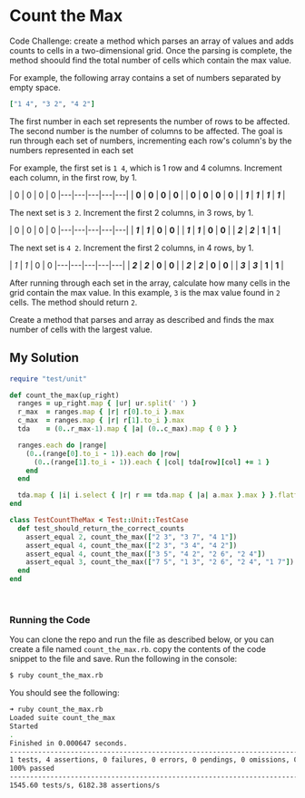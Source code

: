 # Count the Max

Code Challenge: create a method which parses an array of values and adds counts to cells in a two-dimensional grid. Once the parsing is complete, the method shoould find the total number of cells which contain the max value.

For example, the following array contains a set of numbers separated by empty space.

```ruby
["1 4", "3 2", "4 2"]
```

The first number in each set represents the number of rows to be affected. The second number is the number of columns to be affected. The goal is run through each set of numbers, incrementing each row's column's by the numbers represented in each set

For example, the first set is `1 4`, which is 1 row and 4 columns. Increment each column, in the first row, by 1.

| 0 | 0 | 0 | 0
|---|---|---|---|---|
| **0** | **0** | **0** | **0** |
| **0** | **0** | **0** | **0** |
| _**1**_ | _**1**_ | _**1**_ | _**1**_ |

The next set is `3 2`. Increment the first 2 columns, in 3 rows, by 1.

| 0 | 0 | 0 | 0
|---|---|---|---|---|
| _**1**_ | _**1**_ | **0** | **0** |
| _**1**_ | _**1**_ | **0** | **0** |
| _**2**_ | _**2**_ | **1** | **1** |

The next set is `4 2`. Increment the first 2 columns, in 4 rows, by 1.

| _1_ | _1_ | 0 | 0
|---|---|---|---|---|
| _**2**_ | _**2**_ | **0** | **0** |
| _**2**_ | _**2**_ | **0** | **0** |
| _**3**_ | _**3**_ | **1** | **1** |

After running through each set in the array, calculate how many cells in the grid contain the max value. In this example, `3` is the max value found in `2` cells. The method should return `2`.

Create a method that parses and array as described and finds the max number of cells with the largest value.

## My Solution

```ruby
require "test/unit"

def count_the_max(up_right)
  ranges = up_right.map { |ur| ur.split(' ') }
  r_max  = ranges.map { |r| r[0].to_i }.max
  c_max  = ranges.map { |r| r[1].to_i }.max
  tda    = (0..r_max-1).map { |a| (0..c_max).map { 0 } }

  ranges.each do |range|
    (0..(range[0].to_i - 1)).each do |row|
      (0..(range[1].to_i - 1)).each { |col| tda[row][col] += 1 }
    end
  end

  tda.map { |i| i.select { |r| r == tda.map { |a| a.max }.max } }.flatten.size
end

class TestCountTheMax < Test::Unit::TestCase
  def test_should_return_the_correct_counts
    assert_equal 2, count_the_max(["2 3", "3 7", "4 1"])
    assert_equal 4, count_the_max(["2 3", "3 4", "4 2"])
    assert_equal 4, count_the_max(["3 5", "4 2", "2 6", "2 4"])
    assert_equal 3, count_the_max(["7 5", "1 3", "2 6", "2 4", "1 7"])
  end
end
```
<br>

### Running the Code

You can clone the repo and run the file as described below, or you can create a file named `count_the_max.rb`. copy the contents of the code snippet to the file and save. Run the following in the console:

```sh
$ ruby count_the_max.rb
```

You should see the following:

```sh
➜ ruby count_the_max.rb
Loaded suite count_the_max
Started
.
Finished in 0.000647 seconds.
-----------------------------------------------------------------------------------------
1 tests, 4 assertions, 0 failures, 0 errors, 0 pendings, 0 omissions, 0 notifications
100% passed
-----------------------------------------------------------------------------------------
1545.60 tests/s, 6182.38 assertions/s
```
